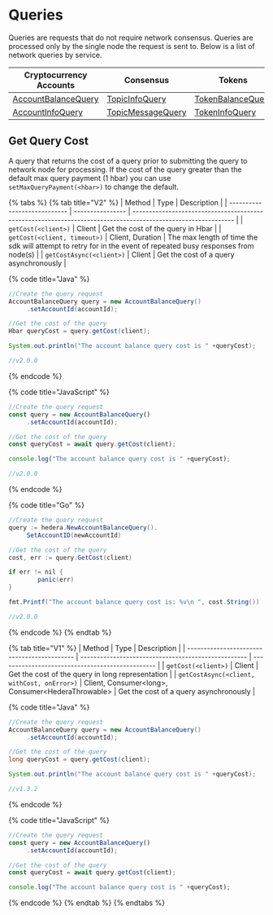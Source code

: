 # Queries

Queries are requests that do not require network consensus. Queries are processed only by the single node the request is sent to. Below is a list of network queries by service.

| Cryptocurrency Accounts                                      | Consensus                                           | Tokens                                                   | File Service                                           | Smart Contracts                                                                | Schedule Service                                               |
| ------------------------------------------------------------ | --------------------------------------------------- | -------------------------------------------------------- | ------------------------------------------------------ | ------------------------------------------------------------------------------ | -------------------------------------------------------------- |
| [AccountBalanceQuery](cryptocurrency/get-account-balance.md) | [TopicInfoQuery](consensus/get-topic-info.md)       | [TokenBalanceQuery](tokens/get-account-token-balance.md) | [FileContentsQuery](file-storage/get-file-contents.md) | [ContractCallQuery](smart-contracts/get-smart-contract-bytecode.md)            | [ScheduleInfoQuery](schedule-transaction/get-schedule-info.md) |
| [AccountInfoQuery](cryptocurrency/get-account-info.md)       | [TopicMessageQuery](consensus/get-topic-message.md) | [TokenInfoQuery](tokens/get-token-info.md)               | [FileInfoQuery](file-storage/get-file-info.md)         | [ContractByteCodeQuery](../hedera-api/smart-contracts/smartcontractservice.md) |                                                                |

## Get Query Cost

A query that returns the cost of a query prior to submitting the query to network node for processing. If the cost of the query greater than the default max query payment (1 hbar) you can use `setMaxQueryPayment(<hbar>)` to change the default.

{% tabs %}
{% tab title="V2" %}
| Method                       | Type             | Description                                                                                                   |
| ---------------------------- | ---------------- | ------------------------------------------------------------------------------------------------------------- |
| `getCost(<client>)`          | Client           | Get the cost of the query in Hbar                                                                             |
| `getCost(<client, timeout>)` | Client, Duration | The max length of time the sdk will attempt to retry for in the event of repeated busy responses from node(s) |
| `getCostAsync(<client>)`     | Client           | Get the cost of a query asynchronously                                                                        |

{% code title="Java" %}
```java
//Create the query request
AccountBalanceQuery query = new AccountBalanceQuery()
     .setAccountId(accountId);

//Get the cost of the query
Hbar queryCost = query.getCost(client);

System.out.println("The account balance query cost is " +queryCost);

//v2.0.0
```
{% endcode %}

{% code title="JavaScript" %}
```javascript
//Create the query request
const query = new AccountBalanceQuery()
     .setAccountId(accountId);

//Get the cost of the query
const queryCost = await query.getCost(client);

console.log("The account balance query cost is " +queryCost);

//v2.0.0
```
{% endcode %}

{% code title="Go" %}
```java
//Create the query request
query := hedera.NewAccountBalanceQuery().
     SetAccountID(newAccountId)

//Get the cost of the query
cost, err := query.GetCost(client)

if err != nil {
		panic(err)
}

fmt.Printf("The account balance query cost is: %v\n ", cost.String())

//v2.0.0
```
{% endcode %}
{% endtab %}

{% tab title="V1" %}
| Method                                      | Type                                                | Description                                      |
| ------------------------------------------- | --------------------------------------------------- | ------------------------------------------------ |
| `getCost(<client>)`                         | Client                                              | Get the cost of the query in long representation |
| `getCostAsync(<client, withCost, onError>)` | Client, Consumer\<long>, Consumer\<HederaThrowable> | Get the cost of a query asynchronously           |

{% code title="Java" %}
```java
//Create the query request
AccountBalanceQuery query = new AccountBalanceQuery()
     .setAccountId(accountId);

//Get the cost of the query
long queryCost = query.getCost(client);

System.out.println("The account balance query cost is " +queryCost);

//v1.3.2
```
{% endcode %}

{% code title="JavaScript" %}
```javascript
//Create the query request
const query = new AccountBalanceQuery()
     .setAccountId(accountId);

//Get the cost of the query
const queryCost = await query.getCost(client);

console.log("The account balance query cost is " +queryCost);
```
{% endcode %}
{% endtab %}
{% endtabs %}

##

